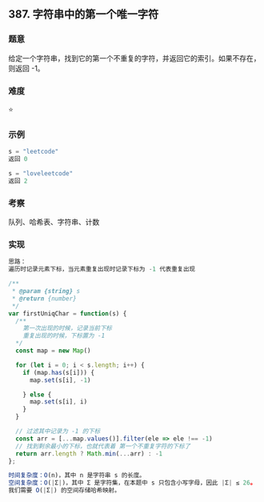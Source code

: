 

  ## 387. 字符串中的第一个唯一字符

  ### 题意

  给定一个字符串，找到它的第一个不重复的字符，并返回它的索引。如果不存在，则返回 -1。

  ### 难度

  ⭐

  ### 示例

  ```javascript
  s = "leetcode"
  返回 0

  s = "loveleetcode"
  返回 2
  ```

  ### 考察

  队列、哈希表、字符串、计数

  ### 实现

  ```javascript
  思路：
  遍历时记录元素下标，当元素重复出现时记录下标为 -1 代表重复出现

  /**
   * @param {string} s
   * @return {number}
   */
  var firstUniqChar = function(s) {
    /**
      第一次出现的时候，记录当前下标
      重复出现的时候，下标置为 -1 
    */
    const map = new Map()

    for (let i = 0; i < s.length; i++) {
      if (map.has(s[i])) {
        map.set(s[i], -1)

      } else {
        map.set(s[i], i)
      }
    }

    // 过滤其中记录为 -1 的下标
    const arr = [...map.values()].filter(ele => ele !== -1)
    // 找到剩余最小的下标，也就代表着 第一个不重复字符的下标了
    return arr.length ? Math.min(...arr) : -1
  };

  时间复杂度：O(n)，其中 n 是字符串 s 的长度。
  空间复杂度：O(|Σ|)，其中 Σ 是字符集，在本题中 s 只包含小写字母，因此 |Σ| ≤ 26。
  我们需要 O(|Σ|) 的空间存储哈希映射。
  ```

